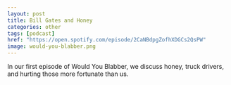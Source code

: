 ```yaml
---
layout: post
title: Bill Gates and Honey
categories: other
tags: [podcast]
href: "https://open.spotify.com/episode/2CaNBdpgZofhXDGCs2QsPW"
image: would-you-blabber.png
---
```


In our first episode of Would You Blabber, we discuss honey, truck drivers, and
hurting those more fortunate than us.
